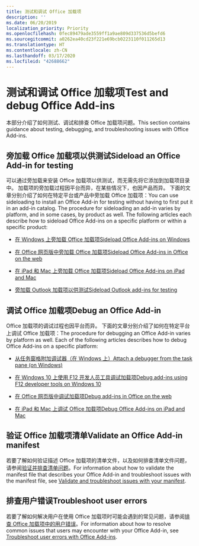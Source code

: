 ```yaml
---
title: 测试和调试 Office 加载项
description: ''
ms.date: 06/20/2019
localization_priority: Priority
ms.openlocfilehash: 0fec89479ade3559ff1a9ae809d337536d5befd6
ms.sourcegitcommit: a0262ea40cd23f221e69bcb0223110f011265d13
ms.translationtype: HT
ms.contentlocale: zh-CN
ms.lasthandoff: 03/17/2020
ms.locfileid: "42688662"
---
```

# <a name="test-and-debug-office-add-ins"></a><span data-ttu-id="f477c-102">测试和调试 Office 加载项</span><span class="sxs-lookup"><span data-stu-id="f477c-102">Test and debug Office Add-ins</span></span>

<span data-ttu-id="f477c-103">本部分介绍了如何测试、调试和排查 Office 加载项问题。</span><span class="sxs-lookup"><span data-stu-id="f477c-103">This section contains guidance about testing, debugging, and troubleshooting issues with Office Add-ins.</span></span>

## <a name="sideload-an-office-add-in-for-testing"></a><span data-ttu-id="f477c-104">旁加载 Office 加载项以供测试</span><span class="sxs-lookup"><span data-stu-id="f477c-104">Sideload an Office Add-in for testing</span></span>

<span data-ttu-id="f477c-p101">可以通过旁加载来安装 Office 加载项以供测试，而无需先将它添加到加载项目录中。 加载项的旁加载过程因平台而异，在某些情况下，也因产品而异。 下面的文章分别介绍了如何在特定平台或产品中旁加载 Office 加载项：</span><span class="sxs-lookup"><span data-stu-id="f477c-p101">You can use sideloading to install an Office Add-in for testing without having to first put it in an add-in catalog. The procedure for sideloading an add-in varies by platform, and in some cases, by product as well. The following articles each describe how to sideload Office Add-ins on a specific platform or within a specific product:</span></span>

- [<span data-ttu-id="f477c-108">在 Windows 上旁加载 Office 加载项</span><span class="sxs-lookup"><span data-stu-id="f477c-108">Sideload Office Add-ins on Windows</span></span>](create-a-network-shared-folder-catalog-for-task-pane-and-content-add-ins.md)

- [<span data-ttu-id="f477c-109">在 Office 网页版中旁加载 Office 加载项</span><span class="sxs-lookup"><span data-stu-id="f477c-109">Sideload Office Add-ins in Office on the web</span></span>](sideload-office-add-ins-for-testing.md)

- [<span data-ttu-id="f477c-110">在 iPad 和 Mac 上旁加载 Office 加载项</span><span class="sxs-lookup"><span data-stu-id="f477c-110">Sideload Office Add-ins on iPad and Mac</span></span>](sideload-an-office-add-in-on-ipad-and-mac.md)

- [<span data-ttu-id="f477c-111">旁加载 Outlook 加载项以供测试</span><span class="sxs-lookup"><span data-stu-id="f477c-111">Sideload Outlook add-ins for testing</span></span>](../outlook/sideload-outlook-add-ins-for-testing.md)

## <a name="debug-an-office-add-in"></a><span data-ttu-id="f477c-112">调试 Office 加载项</span><span class="sxs-lookup"><span data-stu-id="f477c-112">Debug an Office Add-in</span></span>

<span data-ttu-id="f477c-p102">Office 加载项的调试过程也因平台而异。 下面的文章分别介绍了如何在特定平台上调试 Office 加载项：</span><span class="sxs-lookup"><span data-stu-id="f477c-p102">The procedure for debugging an Office Add-in varies by platform as well. Each of the following articles describes how to debug Office Add-ins on a specific platform:</span></span>

- [<span data-ttu-id="f477c-115">从任务窗格附加调试器（在 Windows 上）</span><span class="sxs-lookup"><span data-stu-id="f477c-115">Attach a debugger from the task pane (on Windows)</span></span>](attach-debugger-from-task-pane.md)

- [<span data-ttu-id="f477c-116">在 Windows 10 上使用 F12 开发人员工具调试加载项</span><span class="sxs-lookup"><span data-stu-id="f477c-116">Debug add-ins using F12 developer tools on Windows 10</span></span>](debug-add-ins-using-f12-developer-tools-on-windows-10.md)

- [<span data-ttu-id="f477c-117">在 Office 网页版中调试加载项</span><span class="sxs-lookup"><span data-stu-id="f477c-117">Debug add-ins in Office on the web</span></span>](debug-add-ins-in-office-online.md)

- [<span data-ttu-id="f477c-118">在 iPad 和 Mac 上调试 Office 加载项</span><span class="sxs-lookup"><span data-stu-id="f477c-118">Debug Office Add-ins on iPad and Mac</span></span>](debug-office-add-ins-on-ipad-and-mac.md)

## <a name="validate-an-office-add-in-manifest"></a><span data-ttu-id="f477c-119">验证 Office 加载项清单</span><span class="sxs-lookup"><span data-stu-id="f477c-119">Validate an Office Add-in manifest</span></span>

<span data-ttu-id="f477c-120">若要了解如何验证描述 Office 加载项的清单文件，以及如何排查清单文件问题，请参阅[验证并排查清单问题](troubleshoot-manifest.md)。</span><span class="sxs-lookup"><span data-stu-id="f477c-120">For information about how to validate the manifest file that describes your Office Add-in and troubleshoot issues with the manifest file, see [Validate and troubleshoot issues with your manifest](troubleshoot-manifest.md).</span></span>

## <a name="troubleshoot-user-errors"></a><span data-ttu-id="f477c-121">排查用户错误</span><span class="sxs-lookup"><span data-stu-id="f477c-121">Troubleshoot user errors</span></span>

<span data-ttu-id="f477c-122">若要了解如何解决用户在使用 Office 加载项时可能会遇到的常见问题，请参阅[排查 Office 加载项中的用户错误](testing-and-troubleshooting.md)。</span><span class="sxs-lookup"><span data-stu-id="f477c-122">For information about how to resolve common issues that users may encounter with your Office Add-in, see [Troubleshoot user errors with Office Add-ins](testing-and-troubleshooting.md).</span></span>
